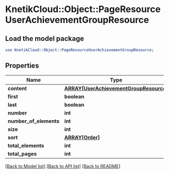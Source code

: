 # KnetikCloud::Object::PageResourceUserAchievementGroupResource

## Load the model package
```perl
use KnetikCloud::Object::PageResourceUserAchievementGroupResource;
```

## Properties
Name | Type | Description | Notes
------------ | ------------- | ------------- | -------------
**content** | [**ARRAY[UserAchievementGroupResource]**](UserAchievementGroupResource.md) |  | [optional] 
**first** | **boolean** |  | [optional] 
**last** | **boolean** |  | [optional] 
**number** | **int** |  | [optional] 
**number_of_elements** | **int** |  | [optional] 
**size** | **int** |  | [optional] 
**sort** | [**ARRAY[Order]**](Order.md) |  | [optional] 
**total_elements** | **int** |  | [optional] 
**total_pages** | **int** |  | [optional] 

[[Back to Model list]](../README.md#documentation-for-models) [[Back to API list]](../README.md#documentation-for-api-endpoints) [[Back to README]](../README.md)


